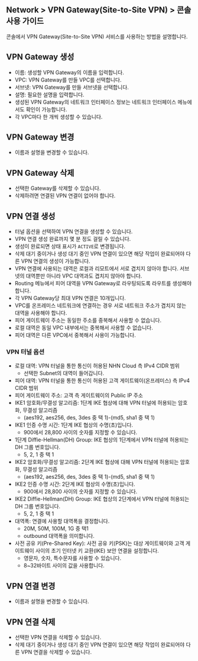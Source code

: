 ## Network > VPN Gateway(Site-to-Site VPN) > 콘솔 사용 가이드

콘솔에서 VPN Gateway(Site-to-Site VPN) 서비스를 사용하는 방법을 설명합니다.

## VPN Gateway 생성

* 이름: 생성할 VPN Gateway의 이름을 입력합니다.
* VPC: VPN Gateway를 만들 VPC를 선택합니다.
* 서브넷: VPN Gateway를 만들 서브넷을 선택합니다.
* 설명: 필요한 설명을 입력합니다.
* 생성된 VPN Gateway의 네트워크 인터페이스 정보는 네트워크 인터페이스 메뉴에서도 확인이 가능합니다.
* 각 VPC마다 한 개씩 생성할 수 있습니다.

## VPN Gateway 변경

* 이름과 설명을 변경할 수 있습니다.

## VPN Gateway 삭제

* 선택한 Gateway를 삭제할 수 있습니다.
* 삭제하려면 연결된 VPN 연결이 없어야 합니다.

## VPN 연결 생성

* 터널 옵션을 선택하여 VPN 연결을 생성할 수 있습니다.
* VPN 연결 생성 완료까지 몇 분 정도 걸릴 수 있습니다.
* 생성이 완료되면 상태 표시가 `ACTIVE`로 변경됩니다.
* 삭제 대기 중이거나 생성 대기 중인 VPN 연결이 있으면 해당 작업이 완료되어야 다른 VPN 연결의 생성이 가능합니다.
* VPN 연결에 사용되는 대역은 로컬과 리모트에서 서로 겹치지 않아야 합니다. 서브넷의 대역뿐만 아니라 VPC 대역과도 겹치지 않아야 합니다.
* Routing 메뉴에서 피어 대역을 VPN Gateway로 라우팅되도록 라우트를 생성해야 합니다.
* 각 VPN Gateway당 최대 VPN 연결은 10개입니다.
* VPC를 온프레미스 네트워크에 연결하는 경우 서로 네트워크 주소가 겹치지 않는 대역을 사용해야 합니다.
* 피어 게이트웨이 주소는 동일한 주소를 중복해서 사용할 수 없습니다.
* 로컬 대역은 동일 VPC 내부에서는 중복해서 사용할 수 없습니다.
* 피어 대역은 다른 VPC에서 중복해서 사용이 가능합니다.

### VPN 터널 옵션
* 로컬 대역: VPN 터널을 통한 통신이 허용된 NHN Cloud 측 IPv4 CIDR 범위
    * 선택한 Subnet의 대역이 들어갑니다.
* 피어 대역: VPN 터널을 통한 통신이 허용된 고객 게이트웨이(온프레미스) 측 IPv4 CIDR 범위
* 피어 게이트웨이 주소: 고객 측 게이트웨이의 Public IP 주소
* IKE1 암호화/무결성 알고리즘: 1단계 IKE 협상에 대해 VPN 터널에 허용되는 암호화, 무결성 알고리즘
    * (aes192, aes256, des, 3des 중 택 1)-(md5, sha1 중 택 1)
* IKE1 인증 수명 시간: 1단계 IKE 협상의 수명(초)입니다.
    * 900에서 28,800 사이의 숫자를 지정할 수 있습니다.
* 1단계 Diffie-Hellman(DH) Group: IKE 협상의 1단계에서 VPN 터널에 허용되는 DH 그룹 번호입니다.
    * 5, 2, 1 중 택 1
* IKE2 암호화/무결성 알고리즘: 2단계 IKE 협상에 대해 VPN 터널에 허용되는 암호화, 무결성 알고리즘
    * (aes192, aes256, des, 3des 중 택 1)-(md5, sha1 중 택 1)
* IKE2 인증 수명 시간: 2단계 IKE 협상의 수명(초)입니다.
    * 900에서 28,800 사이의 숫자를 지정할 수 있습니다.
* IKE2 Diffie-Hellman(DH) Group: IKE 협상의 2단계에서 VPN 터널에 허용되는 DH 그룹 번호입니다.
    * 5, 2, 1 중 택 1
* 대역폭: 연결에 사용할 대역폭을 결정합니다.
    * 20M, 50M, 100M, 1G 중 택1
    * outbound 대역폭을 의미합니다.
* 사전 공유 키(Pre-Shared Key): 사전 공유 키(PSK)는 대상 게이트웨이와 고객 게이트웨이 사이의 초기 인터넷 키 교환(IKE) 보안 연결을 설정합니다.
    * 영문자, 숫자, 특수문자를 사용할 수 있습니다.
    * 8~32바이트 사이의 값을 사용합니다.

## VPN 연결 변경

* 이름과 설명을 변경할 수 있습니다.

## VPN 연결 삭제

* 선택한 VPN 연결을 삭제할 수 있습니다.
* 삭제 대기 중이거나 생성 대기 중인 VPN 연결이 있으면 해당 작업이 완료되어야 다른 VPN 연결을 삭제할 수 있습니다.
